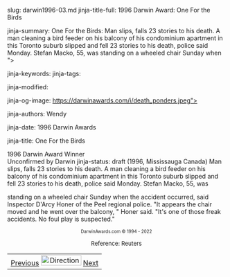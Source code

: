 slug: darwin1996-03.md
jinja-title-full: 1996 Darwin Award: One For the Birds

jinja-summary: One For the Birds: Man slips, falls 23 stories to his death. A man cleaning a bird feeder on his balcony of his condominium apartment in this Toronto suburb slipped and fell 23 stories to his death, police said Monday. Stefan Macko, 55, was standing on a wheeled chair Sunday when ">

jinja-keywords:
jinja-tags:

jinja-modified:

jinja-og-image: https://darwinawards.com/i/death_ponders.jpeg">

jinja-authors: Wendy

jinja-date: 1996 Darwin Awards


jinja-title: One For the Birds

1996 Darwin Award Winner<BR>Unconfirmed by Darwin
jinja-status: draft
(1996, Mississauga Canada) Man slips, falls 23 stories to his death. A man cleaning a bird feeder on his balcony of his condominium apartment in this Toronto suburb slipped and fell 23 stories to his death, police said Monday. Stefan Macko, 55, was
</TD><TD>
standing on a wheeled chair Sunday when the accident occurred, said Inspector D'Arcy Honer of the Peel regional police. "It appears the chair moved and he went over the balcony, " Honer said. "It's one of those freak accidents. No foul play is suspected."
</TD></TR><TR valign="top"><TD colspan="2">
<P><CENTER><FONT size="-7">DarwinAwards.com &copy; 1994 - 2022</FONT></CENTER>
<P><CENTER><FONT size="-1"></FONT></CENTER>
<P><CENTER><FONT size="-1">Reference: Reuters</FONT>
<P><CENTER><FONT size="-1"></FONT>

<!--#include virtual="/inc/votebar_viewvoteonly" -->

</CENTER>
</CENTER></TD></TR></TABLE>
<TABLE width=100% border=0 background="/i/bgmain.jpg" cellspacing=5 cellpadding=10><TR><TD>
<CENTER>
<A href="darwin1996-02.html">Previous</A> <IMG src="/i/arrowani.gif" width="93" height="24" border="0" alt="Directions"> <A href="darwin1996-04.html">Next</A>
</CENTER></H2>
</CENTER>

<!--#include file=nav_1996.html -->



